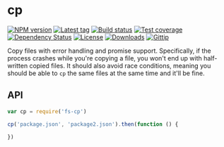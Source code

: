 
# cp

[![NPM version][npm-image]][npm-url]
[![Latest tag][github-tag]][github-url]
[![Build status][travis-image]][travis-url]
[![Test coverage][coveralls-image]][coveralls-url]
[![Dependency Status][david-image]][david-url]
[![License][license-image]][license-url]
[![Downloads][downloads-image]][downloads-url]
[![Gittip][gittip-image]][gittip-url]

Copy files with error handling and promise support.
Specifically, if the process crashes while you're copying a file,
you won't end up with half-written copied files.
It should also avoid race conditions, meaning
you should be able to `cp` the same files at the same time and it'll be fine.

## API

```js
var cp = require('fs-cp')

cp('package.json', 'package2.json').then(function () {

})
```

[npm-image]: https://img.shields.io/npm/v/fs-cp.svg?style=flat-square
[npm-url]: https://npmjs.org/package/fs-cp
[github-tag]: http://img.shields.io/github/tag/fs-utils/cp.svg?style=flat-square
[github-url]: https://github.com/fs-utils/cp/tags
[travis-image]: https://img.shields.io/travis/fs-utils/cp.svg?style=flat-square
[travis-url]: https://travis-ci.org/fs-utils/cp
[coveralls-image]: https://img.shields.io/coveralls/fs-utils/cp.svg?style=flat-square
[coveralls-url]: https://coveralls.io/r/fs-utils/cp?branch=master
[david-image]: http://img.shields.io/david/fs-utils/cp.svg?style=flat-square
[david-url]: https://david-dm.org/fs-utils/cp
[license-image]: http://img.shields.io/npm/l/cp.svg?style=flat-square
[license-url]: LICENSE.md
[downloads-image]: http://img.shields.io/npm/dm/fs-cp.svg?style=flat-square
[downloads-url]: https://npmjs.org/package/fs-cp
[gittip-image]: https://img.shields.io/gittip/jonathanong.svg?style=flat-square
[gittip-url]: https://www.gittip.com/jonathanong/
